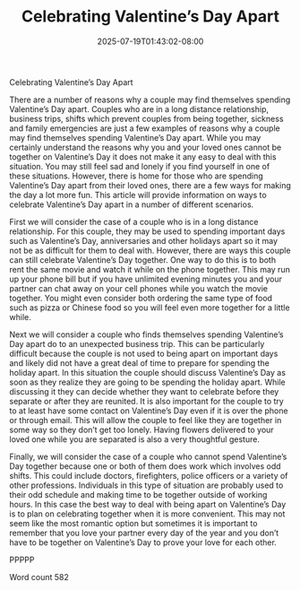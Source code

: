 ﻿---
title: "Celebrating Valentine’s Day Apart"
date: 2025-07-19T01:43:02-08:00
description: "Valentines Day txt Tips for Web Success"
featured_image: "/images/Valentines Day txt.jpg"
tags: ["Valentines Day txt"]
---

Celebrating Valentine’s Day Apart

There are a number of reasons why a couple may find themselves spending Valentine’s Day apart. Couples who are in a long distance relationship, business trips, shifts which prevent couples from being together, sickness and family emergencies are just a few examples of reasons why a couple may find themselves spending Valentine’s Day apart. While you may certainly understand the reasons why you and your loved ones cannot be together on Valentine’s Day it does not make it any easy to deal with this situation. You may still feel sad and lonely if you find yourself in one of these situations. However, there is home for those who are spending Valentine’s Day apart from their loved ones, there are a few ways for making the day a lot more fun. This article will provide information on ways to celebrate Valentine’s Day apart in a number of different scenarios. 

First we will consider the case of a couple who is in a long distance relationship. For this couple, they may be used to spending important days such as Valentine’s Day, anniversaries and other holidays apart so it may not be as difficult for them to deal with. However, there are ways this couple can still celebrate Valentine’s Day together. One way to do this is to both rent the same movie and watch it while on the phone together. This may run up your phone bill but if you have unlimited evening minutes you and your partner can chat away on your cell phones while you watch the movie together. You might even consider both ordering the same type of food such as pizza or Chinese food so you will feel even more together for a little while.

Next we will consider a couple who finds themselves spending Valentine’s Day apart do to an unexpected business trip. This can be particularly difficult because the couple is not used to being apart on important days and likely did not have a great deal of time to prepare for spending the holiday apart. In this situation the couple should discuss Valentine’s Day as soon as they realize they are going to be spending the holiday apart. While discussing it they can decide whether they want to celebrate before they separate or after they are reunited. It is also important for the couple to try to at least have some contact on Valentine’s Day even if it is over the phone or through email. This will allow the couple to feel like they are together in some way so they don’t get too lonely. Having flowers delivered to your loved one while you are separated is also a very thoughtful gesture. 

Finally, we will consider the case of a couple who cannot spend Valentine’s Day together because one or both of them does work which involves odd shifts. This could include doctors, firefighters, police officers or a variety of other professions. Individuals in this type of situation are probably used to their odd schedule and making time to be together outside of working hours. In this case the best way to deal with being apart on Valentine’s Day is to plan on celebrating together when it is more convenient. This may not seem like the most romantic option but sometimes it is important to remember that you love your partner every day of the year and you don’t have to be together on Valentine’s Day to prove your love for each other. 

PPPPP

Word count 582



